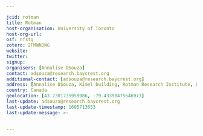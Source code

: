 ```yaml
---

jcid: rotman
title: Rotman
host-organisation: University of Toronto
host-org-url: 
osf: nfstg
zotero: 2FMWNJNG
website: 
twitter: 
signup: 
organisers: [Annalise DSouza]
contact: adsouza@research.baycrest.org
additional-contact: [adsouza@research.baycrest.org]
address: [Annalise DSouza, Kimel building, Rotman Research Institute, Baycrest Health Sciences, 3560 Bathurst St, North York, ON M6A 2E1]
country: Canada
geolocation: [43.7301735959986, -79.43398475646973]
last-update: adsouza@research.baycrest.org
last-update-timestamp: 1605713653
last-update-message: >-
  

---
```



